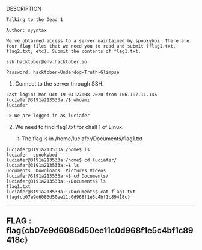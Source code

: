 DESCRIPTION
```
Talking to the Dead 1

Author: syyntax

We've obtained access to a server maintained by spookyboi. There are four flag files that we need you to read and submit (flag1.txt, flag2.txt, etc). Submit the contents of flag1.txt.

ssh hacktober@env.hacktober.io

Password: hacktober-Underdog-Truth-Glimpse

```

1. Connect to the server through SSH.
  ```   
  Last login: Mon Oct 19 04:27:08 2020 from 106.197.11.146
  luciafer@3191a213533a:/$ whoami
  luciafer
  ```
    -> We are logged in as luciafer
  
2. We need to find flag1.txt for chall 1 of Linux.
    
    -> The flag is in /home/luciafer/Documents/flag1.txt
    
  ```
  luciafer@3191a213533a:/home$ ls
  luciafer  spookyboi
  luciafer@3191a213533a:/home$ cd luciafer/
  luciafer@3191a213533a:~$ ls
  Documents  Downloads  Pictures Videos
  luciafer@3191a213533a:~$ cd Documents/
  luciafer@3191a213533a:~/Documents$ ls 
  flag1.txt
  luciafer@3191a213533a:~/Documents$ cat flag1.txt
  flag{cb07e9d6086d50ee11c0d968f1e5c4bf1c89418c}
  ```
-----------------------------------------------------
FLAG : flag{cb07e9d6086d50ee11c0d968f1e5c4bf1c89418c}
-----------------------------------------------------
